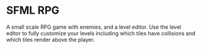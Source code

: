 # SFML RPG
A small scale RPG game with enemies, and a level editor. Use the level editor to fully customize your levels including which tiles have collisions and which tiles render above the player.
